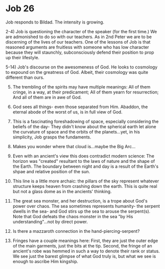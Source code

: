 # Job 26

Job responds to Bildad.
The intensity is growing.

2-4) Job is questioning the character of the speaker (for the first time.)
  We are admonished to do so with our teachers.
  As in 2nd Peter we are to be discerning of the lives of our teachers.
  One of the lessons of Job is that reasoned arguments are fruitless with someone who has low character because they will staunchly, subconsciously defend their position to prop up their lifestyle.

5-14) Job's discourse on the awesomeness of God.
      He looks to cosmology to expound on the greatness of God.
      Albeit, their cosmology was quite different than ours.

5) The trembling of the spirits may have multiple meanings:
   All of them cringe, in a way, at their predicament;
   All of them yearn for resurrection;
   And all of them are in awe of God.

6) God sees all things- even those separated from Him.
   Abaddon, the eternal abode of the worst of us, is in full view of God.

7) This is a fascinating foreshadowing of space, especially considering the beliefs of the day-
   They didn't know about the spherical earth let alone the curvature of space and the orbits of the planets...yet, in his simplicity, Job grasps the fundaments.

9) Makes you wonder where that cloud is...maybe the Big Arc...

10) Even with an ancient's view this does contradict modern science:
    The horizon was "created" resultant to the laws of nature and the shape of the Earth.
    The boundary between night and day is a result of the Earth's shpae and relative position of the sun.

11) This line is a little more archaic: the pillars of the sky represent whatever structure keeps heaven from crashing down the earth.
    This is quite real but not a glass dome as in the ancients' thinking.

12) The great sea monster, and her destruction, is a trope about God's power over chaos.
    The sea sometimes represents humanity- the serpent dwells in the sea- and God stirs up the sea to arouse the serpent(s).
    Note that God defeats the chaos monster in the sea "by His understanding"...not by direct power.

13) Is there a mazzaroth connection in the hand-piercing-serpent?

14) Fringes have a couple meanings here:
    First, they are just the outer edge of the main garments, just the bits at the tip.
    Second, the fringe of an ancient's robe was hemmed in such a way to denote their rank or status.
    We see just the barest glimpse of what God truly is, but what we see is enough to ascribe Him kingship.